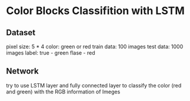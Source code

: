 # Color Blocks Classifition with LSTM

## Dataset
pixel size: 5 * 4
color: green or red
train data: 100 images
test data: 1000 images
label: true - green flase - red

## Network
try to use LSTM layer and fully connected layer to classify the color (red and green) with the RGB information of Imeges


